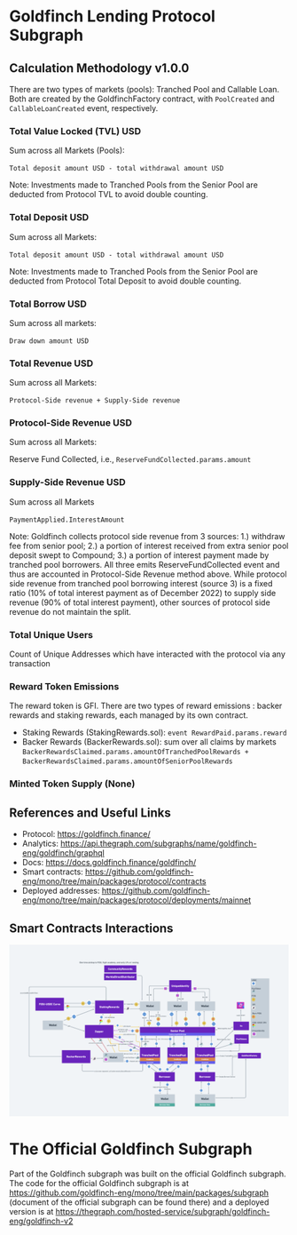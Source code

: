 # Goldfinch Lending Protocol Subgraph

## Calculation Methodology v1.0.0

There are two types of markets (pools): Tranched Pool and Callable Loan. Both are created by the GoldfinchFactory contract, with `PoolCreated` and `CallableLoanCreated` event, respectively.

### Total Value Locked (TVL) USD

Sum across all Markets (Pools):

`Total deposit amount USD - total withdrawal amount USD`

Note: Investments made to Tranched Pools from the Senior Pool are deducted from Protocol TVL to avoid double counting.

### Total Deposit USD

Sum across all Markets:

`Total deposit amount USD - total withdrawal amount USD`

Note: Investments made to Tranched Pools from the Senior Pool are deducted from Protocol Total Deposit to avoid double counting.

### Total Borrow USD

Sum across all markets:

`Draw down amount USD`

### Total Revenue USD

Sum across all Markets:

`Protocol-Side revenue + Supply-Side revenue`

### Protocol-Side Revenue USD

Sum across all Markets:

Reserve Fund Collected, i.e., `ReserveFundCollected.params.amount`

### Supply-Side Revenue USD

Sum across all Markets

`PaymentApplied.InterestAmount`

Note: Goldfinch collects protocol side revenue from 3 sources: 1.) withdraw fee from senior pool; 2.) a portion of interest received from extra senior pool deposit swept to Compound; 3.) a portion of interest payment made by tranched pool borrowers. All three emits ReserveFundCollected event and thus are accounted in Protocol-Side Revenue method above. While protocol side revenue from tranched pool borrowing interest (source 3) is a fixed ratio (10% of total interest payment as of December 2022) to supply side revenue (90% of total interest payment), other sources of protocol side revenue do not maintain the split.

### Total Unique Users

Count of Unique Addresses which have interacted with the protocol via any transaction

### Reward Token Emissions

The reward token is GFI. There are two types of reward emissions : backer rewards and staking rewards, each managed by its own contract.

- Staking Rewards (StakingRewards.sol): `event RewardPaid.params.reward`
- Backer Rewards (BackerRewards.sol): sum over all claims by markets `BackerRewardsClaimed.params.amountOfTranchedPoolRewards + BackerRewardsClaimed.params.amountOfSeniorPoolRewards`

### Minted Token Supply (None)

## References and Useful Links

- Protocol: https://goldfinch.finance/
- Analytics: https://api.thegraph.com/subgraphs/name/goldfinch-eng/goldfinch/graphql
- Docs: https://docs.goldfinch.finance/goldfinch/
- Smart contracts: https://github.com/goldfinch-eng/mono/tree/main/packages/protocol/contracts
- Deployed addresses: https://github.com/goldfinch-eng/mono/tree/main/packages/protocol/deployments/mainnet

## Smart Contracts Interactions

![Goldfinch](../../docs/images/protocols/goldfinch.png "Goldfinch")

# The Official Goldfinch Subgraph

Part of the Goldfinch subgraph was built on the official Goldfinch subgraph. The code for the official Goldfinch subgraph is at https://github.com/goldfinch-eng/mono/tree/main/packages/subgraph (document of the official subgraph can be found there) and a deployed version is at https://thegraph.com/hosted-service/subgraph/goldfinch-eng/goldfinch-v2
